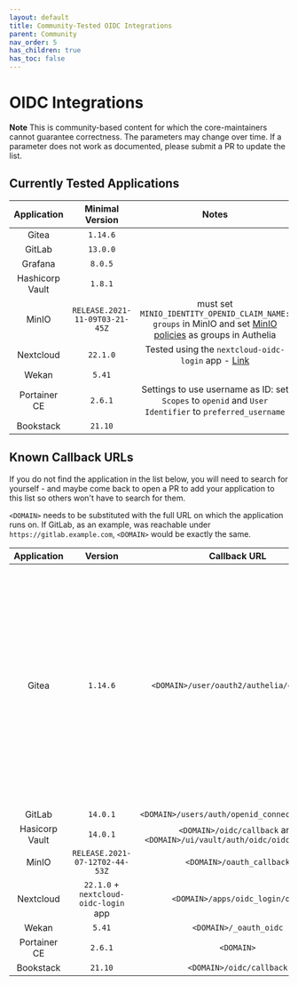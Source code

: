 ```yaml
---
layout: default
title: Community-Tested OIDC Integrations
parent: Community
nav_order: 5
has_children: true
has_toc: false
---
```


# OIDC Integrations

**Note** This is community-based content for which the core-maintainers cannot guarantee correctness. The parameters may change over time. If a parameter does not work as documented, please submit a PR to update the list.

## Currently Tested Applications

|   Application    |        Minimal Version         |                                                    Notes                                                    |
|:----------------:|:------------------------------:|:-----------------------------------------------------------------------------------------------------------:|
|      Gitea       |            `1.14.6`            |                                                                                                             |
|      GitLab      |            `13.0.0`            |                                                                                                             |
|     Grafana      |            `8.0.5`             |                                                                                                             |
| Hashicorp Vault  |            `1.8.1`             |                                                                                                             |
|      MinIO       | `RELEASE.2021-11-09T03-21-45Z` | must set `MINIO_IDENTITY_OPENID_CLAIM_NAME: groups` in MinIO and set [MinIO policies] as groups in Authelia |
|    Nextcloud     |            `22.1.0`            |   Tested using the `nextcloud-oidc-login` app - [Link](https://github.com/pulsejet/nextcloud-oidc-login)    |
|      Wekan       |             `5.41`             |                                                                                                             |
|   Portainer CE   |            `2.6.1`             |   Settings to use username as ID: set `Scopes` to `openid` and `User Identifier` to `preferred_username`    |
| Bookstack        | `21.10`                        |                                                                                                             |

[MinIO policies]: https://docs.min.io/minio/baremetal/security/minio-identity-management/policy-based-access-control.html#minio-policy

## Known Callback URLs

If you do not find the application in the list below, you will need to search for yourself - and maybe come back to open a PR to add your application to this list so others won't have to search for them.

`<DOMAIN>` needs to be substituted with the full URL on which the application runs on. If GitLab, as an example, was reachable under `https://gitlab.example.com`, `<DOMAIN>` would be exactly the same.

|   Application   |                Version                |                               Callback URL                               |                                                                                                                                              Notes                                                                                                                                               |
|:---------------:|:-------------------------------------:|:------------------------------------------------------------------------:|:------------------------------------------------------------------------------------------------------------------------------------------------------------------------------------------------------------------------------------------------------------------------------------------------:|
|      Gitea      |               `1.14.6`                |                 `<DOMAIN>/user/oauth2/authelia/callback`                 | `ROOT_URL` in `[server]` section of `app.ini` must be configured correctly. Typically it is `<DOMAIN>/`. The string `authelia` in the callback url is the `Authentication Name` of the configured Authentication Source in Gitea (Authentication Type: OAuth2, OAuth2 Provider: OpenID Connect). |
|     GitLab      |               `14.0.1`                |              `<DOMAIN>/users/auth/openid_connect/callback`               |                                                                                                                                                                                                                                                                                                  |
| Hasicorp Vault  |               `14.0.1`                | `<DOMAIN>/oidc/callback` and `<DOMAIN>/ui/vault/auth/oidc/oidc/callback` |                                                                                                                                                                                                                                                                                                  |
|      MinIO      |    `RELEASE.2021-07-12T02-44-53Z`     |                        `<DOMAIN>/oauth_callback`                         |                                                                                                                                                                                                                                                                                                  |
|    Nextcloud    | `22.1.0` + `nextcloud-oidc-login` app |                     `<DOMAIN>/apps/oidc_login/oidc`                      |                                                                                                                                                                                                                                                                                                  |
|      Wekan      |                `5.41`                 |                          `<DOMAIN>/_oauth_oidc`                          |                                                                                                                                                                                                                                                                                                  |
|  Portainer CE   |                `2.6.1`                |                                `<DOMAIN>`                                |                                                                                                                                                                                                                                                                                                  |
| Bookstack       | `21.10`                               |        `<DOMAIN>/oidc/callback`                                          |                                                                                                                                                                                                                                                                                                  |